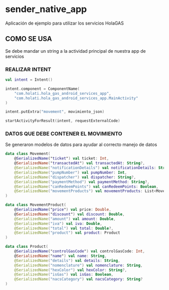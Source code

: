 # sender_native_app

Aplicación de ejemplo para utilizar los servicios HolaGAS

## COMO SE USA

Se debe mandar un string a la actividad principal de nuestra app de servicios

### REALIZAR INTENT
```kotlin
val intent = Intent()

intent.component = ComponentName(
    "com.holati.hola_gas_android_services_app",
    "com.holati.hola_gas_android_services_app.MainActivity"
)

intent.putExtra("movement", movimiento_json)

startActivityForResult(intent, requestExternalCode)
```

### DATOS QUE DEBE CONTENER EL MOVIMIENTO

Se generaron modelos de datos para ayudar al correcto manejo de datos

```kotlin
data class Movement(
    @SerializedName("ticket") val ticket: Int,
    @SerializedName("transactedAt") val transactedAt: String?,
    @SerializedName("notificationDetails") val notificationDetails: String?,
    @SerializedName("pumpNumber") val pumpNumber: Int,
    @SerializedName("dispatcher") val dispatcher: String?,
    @SerializedName("paymentMethod") val paymentMethod: String?,
    @SerializedName("canRedeemPoints") val canRedeemPoints: Boolean,
    @SerializedName("movementProducts") val movementProducts: List<MovementProduct>
)

data class MovementProduct(
    @SerializedName("price") val price: Double,
    @SerializedName("discount") val discount: Double,
    @SerializedName("amount") val amount: Double,
    @SerializedName("iva") val iva: Double,
    @SerializedName("total") val total: Double?,
    @SerializedName("product") val product: Product
)

data class Product(
    @SerializedName("controlGasCode") val controlGasCode: Int,
    @SerializedName("name") val name: String,
    @SerializedName("details") val details: String,
    @SerializedName("nomenclature") val nomenclature: String,
    @SerializedName("hexColor") val hexColor: String?,
    @SerializedName("isGas") val isGas: Boolean,
    @SerializedName("nacsCategory") val nacsCategory: String?
)
```
